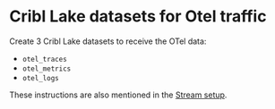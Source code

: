 # Cribl Lake datasets for Otel traffic
Create 3 Cribl Lake datasets to receive the OTel data:
* `otel_traces`
* `otel_metrics`
* `otel_logs`

These instructions are also mentioned in the [Stream setup](../stream/STREAM_SETUP.md).